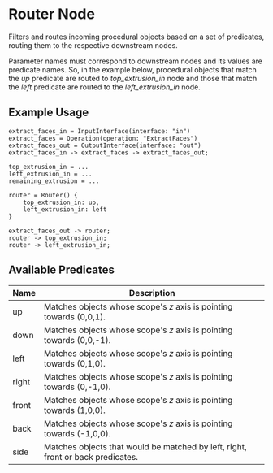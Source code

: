 # Router Node

Filters and routes incoming procedural objects based on a set of predicates,
routing them to the respective downstream nodes.

Parameter names must correspond to downstream nodes and its values are
predicate names. So, in the example below, procedural objects that match the
<i>up</i> predicate are routed to <i>top_extrusion_in</i> node and those that
match the <i>left</i> predicate are routed to the <i>left_extrusion_in</i>
node.

## Example Usage

```
extract_faces_in = InputInterface(interface: "in")
extract_faces = Operation(operation: "ExtractFaces")
extract_faces_out = OutputInterface(interface: "out")
extract_faces_in -> extract_faces -> extract_faces_out;

top_extrusion_in = ...
left_extrusion_in = ...
remaining_extrusion = ...

router = Router() {
    top_extrusion_in: up,
    left_extrusion_in: left
}

extract_faces_out -> router;
router -> top_extrusion_in;
router -> left_extrusion_in;
```

## Available Predicates

| Name  | Description                                                                     |
|-------|---------------------------------------------------------------------------------|
| up    | Matches objects whose scope's _z_ axis is pointing towards (0,0,1).             |
| down  | Matches objects whose scope's _z_ axis is pointing towards (0,0,-1).            |
| left  | Matches objects whose scope's _z_ axis is pointing towards (0,1,0).             |
| right | Matches objects whose scope's _z_ axis is pointing towards (0,-1,0).            |
| front | Matches objects whose scope's _z_ axis is pointing towards (1,0,0).             |
| back  | Matches objects whose scope's _z_ axis is pointing towards (-1,0,0).            |
| side  | Matches objects that would be matched by left, right, front or back predicates. |
